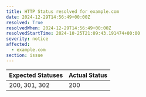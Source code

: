 ```yaml
---
title: HTTP Status resolved for example.com
date: 2024-12-29T14:56:49+00:00Z
resolved: True
resolvedWhen: 2024-12-29T14:56:49+00:00Z
resolvedStartTime: 2024-10-25T21:09:43.191474+00:00
severity: notice
affected:
  - example.com
section: issue
---
```


| Expected Statuses | Actual Status  |
|-------------------|----------------|
| 200, 301, 302 | 200 |
